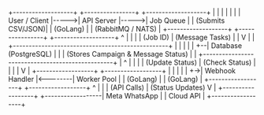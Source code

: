+-------------------+      +----------------+      +-------------------+
|                   |      |                |      |                   |
|   User / Client   |----->|   API Server   |----->|    Job Queue      |
| (Submits CSV/JSON)|      |    (GoLang)    |      | (RabbitMQ / NATS) |
+-------------------+      +----------------+      +-------------------+
        ^       |                                             |
        |       | (Job ID)                                    | (Message Tasks)
        |       |                                             V
        |       |  +-------------------------------------------------+
        |       |  |                                                 |
        |       +--|                 Database (PostgreSQL)           |
        |          | (Stores Campaign & Message Status)              |
        |          +-------------------------------------------------+
        |                                 ^       |
        |                                 |       | (Update Status)
        | (Check Status)                  |       |
        |                                 |       V
        |  +------------------+         +------------------+
        |  |                  |         |                  |
        +->|  Webhook Handler |<--------|   Worker Pool    |
           |     (GoLang)     |         |     (GoLang)     |
           +------------------+         +------------------+
                    ^                           |
                    |                           | (API Calls)
                    | (Status Updates)          V
                    |                  +------------------+
                    +------------------|   Meta WhatsApp  |
                                       |     Cloud API    |
                                       +------------------+